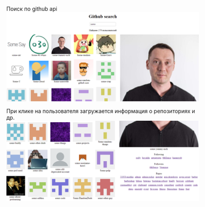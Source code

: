 Поиск по github api
![Screenshot](search-1.png)

При клике на пользователя загружается информация о репозиториях и др.
![Screenshot](search-2.png)
